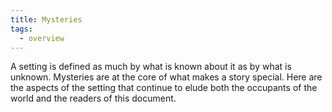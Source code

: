 ```yaml
---
title: Mysteries
tags:
  - overview
---
```


A setting is defined as much by what is known about it as by what is unknown. Mysteries are at the core of what makes a story special. Here are the aspects of the setting that continue to elude both the occupants of the world and the readers of this document.

